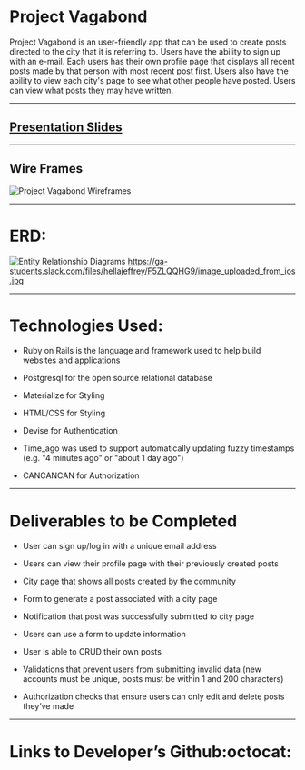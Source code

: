 
# Project Vagabond

Project Vagabond is an user-friendly app that can be used to create posts directed to the city that it is referring to. Users have the ability to sign up with an e-mail. Each users has their own profile page that displays all recent posts made by that person with most recent post first. Users also have the ability to view each city's page to see what other people have posted. Users can view what posts they may have written.

___

## [Presentation Slides](https://docs.google.com/presentation/d/1V7IOQj6SYODHAKNg4ntf0JkD0TgX2B1GOdGyvBJkgi0/edit?usp=sharing)

___

## Wire Frames
![Project Vagabond Wireframes](https://raw.githubusercontent.com/sf-wdi-30/project-vagabond/master/wireframes.png "Project Vagabond Wireframes")

___

# ERD:
![Entity Relationship Diagrams]()
https://ga-students.slack.com/files/hellajeffrey/F5ZLQQHG9/image_uploaded_from_ios.jpg

___

# Technologies Used:

* Ruby on Rails is the language and framework used to help build websites and applications

* Postgresql for the open source relational database

* Materialize for Styling

* HTML/CSS for Styling

* Devise for Authentication

* Time_ago was used to support automatically updating fuzzy timestamps (e.g. "4 minutes ago" or "about 1   day ago")

* CANCANCAN for Authorization

___

# Deliverables to be Completed

* User can sign up/log in with a unique email address

* Users can view their profile page with their previously created posts

* City page that shows all posts created by the community

* Form to generate a post associated with a city page

* Notification that post was successfully submitted to city page

* Users can use a form to update information

* User is able to CRUD their own posts

* Validations that prevent users from submitting invalid data (new accounts must be unique, posts must be within 1 and 200 characters)

* Authorization checks that ensure users can only edit and delete posts they’ve made
___

# Links to Developer’s Github:octocat:
